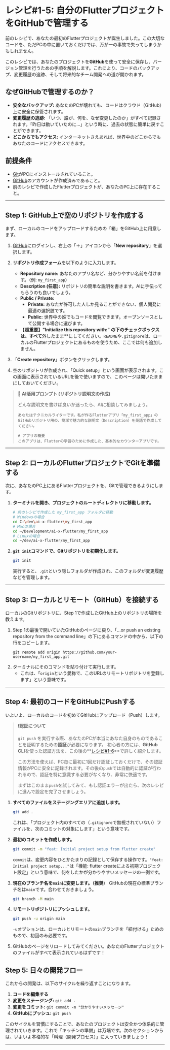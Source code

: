 # レシピ#1-5: 自分のFlutterプロジェクトをGitHubで管理する

前のレシピで、あなたの最初のFlutterプロジェクトが誕生しました。この大切なコードを、ただPCの中に置いておくだけでは、万が一の事故で失ってしまうかもしれません。

このレシピでは、あなたのプロジェクトを**GitHub**を使って安全に保存し、バージョン管理を行うための手順を解説します。これにより、コードのバックアップ、変更履歴の追跡、そして将来的なチーム開発への道が開かれます。

## なぜGitHubで管理するのか？

*   **安全なバックアップ:** あなたのPCが壊れても、コードはクラウド（GitHub）上に安全に保管されます。
*   **変更履歴の追跡:** 「いつ、誰が、何を、なぜ変更したのか」がすべて記録されます。「昨日は動いていたのに…」という時に、過去の状態に簡単に戻すことができます。
*   **どこからでもアクセス:** インターネットさえあれば、世界中のどこからでもあなたのコードにアクセスできます。

## 前提条件

*   [Git](https://git-scm.com/downloads)がPCにインストールされていること。
*   [GitHub](https://github.com/)のアカウントが作成済みであること。
*   前のレシピで作成したFlutterプロジェクトが、あなたのPC上に存在すること。

---

## Step 1: GitHub上で空のリポジトリを作成する

まず、ローカルのコードをアップロードするための「箱」をGitHub上に用意します。

1.  [GitHub](https://github.com/)にログインし、右上の「＋」アイコンから「**New repository**」を選択します。
2.  **リポジトリ作成フォーム**を以下のように入力します。
    *   **Repository name:** あなたのアプリ名など、分かりやすい名前を付けます。（例: `my_first_app`）
    *   **Description (任意):** リポジトリの簡単な説明を書きます。AIに手伝ってもらうのも良いでしょう。
    *   **Public / Private:**
        *   **Private:** あなたが許可した人しか見ることができない、個人開発に最適の選択肢です。
        *   **Public:** 世界中の誰でもコードを閲覧できます。オープンソースとして公開する場合に選びます。
    *   【**超重要】"Initialize this repository with:" の下のチェックボックスは、すべて**外したまま**にしてください。`README`や`.gitignore`は、ローカルのFlutterプロジェクトにあるものを使うため、ここでは何も追加しません。

3.  「**Create repository**」ボタンをクリックします。
4.  空のリポジトリが作成され、「Quick setup」という画面が表示されます。この画面に表示されているURLを後で使いますので、このページは開いたままにしておいてください。

> **🤖 AI活用プロンプト (リポジトリ説明文の作成)**
>
> どんな説明文を書けば良いか迷ったら、AIに相談してみましょう。
> ```
> あなたはテクニカルライターです。私が作るFlutterアプリ「my_first_app」のGitHubリポジトリ用の、簡潔で魅力的な説明文（Description）を英語で作成してください。
>
> # アプリの概要
> このアプリは、Flutterの学習のために作成した、基本的なカウンターアプリです。
> ```

---

## Step 2: ローカルのFlutterプロジェクトでGitを準備する

次に、あなたのPC上にあるFlutterプロジェクトを、Gitで管理できるようにします。

1.  **ターミナルを開き、プロジェクトのルートディレクトリに移動します。**
    ```bash
    # 前のレシピで作成した my_first_app フォルダに移動
    # Windowsの場合
    cd C:\dev\ai-x-flutter\my_first_app
    # Macの場合
    cd ~/Development/ai-x-flutter/my_first_app
    # Linuxの場合
    cd ~/dev/ai-x-flutter/my_first_app
    ```

2.  **`git init`コマンドで、Gitリポジトリを初期化します。**
    ```bash
    git init
    ```
    実行すると、`.git`という隠しフォルダが作成され、このフォルダが変更履歴などを管理します。

---

## Step 3: ローカルとリモート（GitHub）を接続する

ローカルのGitリポジトリに、Step 1で作成したGitHub上のリポジトリの場所を教えます。

1.  Step 1の最後で開いていたGitHubのページに戻り、「…or push an existing repository from the command line」の下にあるコマンドの中から、以下の行をコピーします。
    ```
    git remote add origin https://github.com/your-username/my_first_app.git
    ```
2.  ターミナルにそのコマンドを貼り付けて実行します。
    *   これは、「`origin`という愛称で、このURLのリモートリポジトリを登録します」という意味です。

---

## Step 4: 最初のコードをGitHubにPushする

いよいよ、ローカルのコードを初めてGitHubにアップロード（Push）します。

> **❗認証について**
>
> `git push` を実行する際、あなたのPCが本当にあなた自身のものであることを証明するための**認証**が必要になります。
> 初心者の方には、**GitHub CLI**を使った認証方法を、この後の**[レシピ#1-6](./06_authenticating_with_github_cli.md)**で詳しく紹介します。
>
> この方法を使えば、PC毎に最初に1回だけ認証しておくだけで、その認証情報がPCに安全に記録されます。その後の`push`では自動的に認証が行われるので、認証を特に意識する必要がなくなり、非常に快適です。
>
> まずはこのまま`push`を試してみて、もし認証エラーが出たら、次のレシピに進んで設定を完了させましょう。

1.  **すべてのファイルをステージングエリアに追加します。**
    ```bash
    git add .
    ```
    これは、「プロジェクト内のすべての（`.gitignore`で無視されていない）ファイルを、次のコミットの対象にします」という意味です。

2.  **最初のコミットを作成します。**
    ```bash
    git commit -m "feat: Initial project setup from flutter create"
    ```
    `commit`は、変更内容をひとかたまりの記録として保存する操作です。`"feat: Initial project setup..."`は「機能: flutter createによる初期プロジェクト設定」という意味で、何をしたかが分かりやすいメッセージの一例です。

3.  **現在のブランチ名を`main`に変更します。（推奨**）
    GitHubの現在の標準ブランチ名は`main`です。合わせておきましょう。
    ```bash
    git branch -M main
    ```

4.  **リモートリポジトリにプッシュします。**
    ```bash
    git push -u origin main
    ```
     `-u`オプションは、ローカルとリモートの`main`ブランチを「紐付ける」ためのもので、初回のみ必要です。

5.  GitHubのページをリロードしてみてください。あなたのFlutterプロジェクトのファイルがすべて表示されているはずです！

## Step 5: 日々の開発フロー

これからの開発は、以下のサイクルを繰り返すことになります。

1.  **コードを編集する**
2.  **変更をステージング:** `git add .`
3.  **変更をコミット:** `git commit -m "分かりやすいメッセージ"`
4.  **GitHubにプッシュ:** `git push`

このサイクルを習慣にすることで、あなたのプロジェクトは安全かつ体系的に管理されていきます。これで「キッチンの準備」は万端です。次のセクションからは、いよいよ本格的な「料理（開発プロセス）」に入っていきましょう！

---



